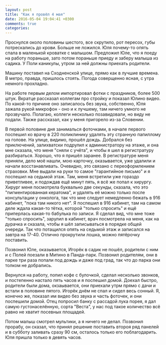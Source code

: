 ```yaml
---
layout: post
title: "Как я провёл 4 мая"
date: 2016-05-04 19:04:41 +0300
comments: true
categories: 
---
```

Проснулся около половины шестого, все скрутило, рот пересох, губы потрескались до крови. Больше не ложился. Юля почему-то опять спала в маленькой кроватке с малышом. Предложил Юле, что я поеду на работу пораньше, зато потом пораньше приеду и заберу малыша из садика. У Поли каникулы, утром за ней должны приехать родители.

Машину поставил на Сходненской улице, прямо как в лучшие времена. В метро, правда, пришлось стоять. Погода соверщенно ясная, с утра немного прохладно.

На работе первым делом импортировал фотки с праздников, более 500 штук. Вкратце рассказал коллегам про стройку и показал Юлино видео. По какой-то причине оно записалось без звука, собственно, Юля зажала рукой микрофон - оно и к лучшему, там ничего умного не прозвучало. Полагаю, коллеги несколько позавидовали, но виду не подали. Также рассказал, как у меня пригорело из-за Словении.

В первой половине дня занималься фоточками, в начале первого поспешил ко врачу в 220 поликлинику удалять эту странную папиллому на голове. На улице, видимо, прошёл дождь. Добрался без приключений, залихватски подрулил к администратору на этаже, и она мне сказала, что меня "сняли с учёта", и чтобы я шел в регистратуру разбираться. Хорошо, что я пришёл заранее. В регистратуре меня приняли, дело моё нашли, мою карточку, оказывается, уже удалили и начали восстанавливать. Очевидно, это связано с переоформлением страховки. Мне выдали на руки то самое "гарантийное письмо" и я поспешил на седьмой этаж. Там, меня встретили уже гораздо приветливее, и подождав ещё минут пять, я всё же попал к хирургу. Хирург меня посмотрела буквально две секунды, сказала, что это "пигментированная кератома", и удалять её можно только после консультации у онколога, так что мне следует немедленно бежать в 916 кабинет, "пока там никого нет". Я поспешил в 916 кабинет, там на самом деле ждала какая-то тётка, которой "только спросить" и ещё приперлась какая-то бабулька по записи. Я сделал вид, что мне тоже "только спросить", зарулил в кабинет, врач посмотрела на меня, как на дурачка и сказала, чтобы я шёл записываться в порядке общей очереди. Так что потащился опять на седьмой этаж и записался на завтра на 17-40. Отлично прокрутили лошка, можно пятёрочку поставить.

Позвонил Юле, оказывается, Игорёк в садик не пошёл, родители с ним и с Полей поезали в Митино в Панда-парк. Позвонил родителям, они в парке три раза попали под дождь и даже под град, так что до парка они толком не добрались.

Вернулся на работу, попил кофе с булочкой, сделал несколько звонков, и постепенно настало пять часов и я поспешил домой. Доехал быстро, родители были дома, окзаывается, они приехали утрм прямо с дачи и встали в половине пятого. Игорёк днём не спал и сидел весь сонный. Я, конечно же, показал им видео без звука и часть фоточек, и они поспешили домой. Отец попросил банку с рассадой лука порея, я дал самую густонаселённую, сорта "Веста", у нас под такое количество всё равно не хватит посевных площадей.

Потом малыш смотрел мультики, а я ничего не делал. Позвонил прорабу, он сказал, что принял решение поставить второя ряд панелей и в субботу заливать сразу 90 см, осталось только его поблагодарить. Юля пришла только в девять часов.
